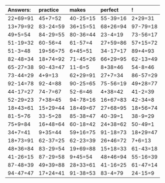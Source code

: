 | Answers: | practice | makes | perfect | ! |
| :--- | :--- | :--- | :--- | :--- |
| 22+69=91 | 45+7=52 | 40-25=15 | 55-39=16 | 2+29=31 | 
| 13+79=92 | 83-24=59 | 36+15=51 | 68+26=94 | 97-79=18 | 
| 49+5=54 | 84-29=55 | 80-36=44 | 23-4=19 | 73-56=17 | 
| 51-19=32 | 60-56=4 | 61-57=4 | 27+59=86 | 57+15=72 | 
| 51-3=48 | 19+56=75 | 6+45=51 | 34-17=17 | 89+4=93 | 
| 82-48=34 | 18+74=92 | 71-45=26 | 66+29=95 | 62-13=49 | 
| 65-27=38 | 90-43=47 | 11-6=5 | 8+38=46 | 54-8=46 | 
| 73-44=29 | 4+9=13 | 62+29=91 | 27+7=34 | 86-57=29 | 
| 92-14=78 | 92-4=88 | 90-25=65 | 75-56=19 | 49+28=77 | 
| 44-17=27 | 74-7=67 | 52-6=46 | 4+38=42 | 41-2=39 | 
| 52-29=23 | 7+38=45 | 94-78=16 | 16+67=83 | 42-34=8 | 
| 18+43=61 | 15+29=44 | 18+49=67 | 27+68=95 | 18+56=74 | 
| 81-5=76 | 33-5=28 | 85-38=47 | 40-39=1 | 38-9=29 | 
| 75+9=84 | 16+48=64 | 60-18=42 | 24+38=62 | 50-49=1 | 
| 34+7=41 | 9+35=44 | 59+16=75 | 91-18=73 | 18+29=47 | 
| 18+73=91 | 62-37=25 | 62-23=39 | 26+46=72 | 7+6=13 | 
| 48+36=84 | 83-29=54 | 19+69=88 | 15+18=33 | 61-43=18 | 
| 41-26=15 | 87-29=58 | 9+45=54 | 48+46=94 | 55-16=39 | 
| 87-48=39 | 49+39=88 | 28+33=61 | 41-16=25 | 61-47=14 | 
| 94-47=47 | 17+24=41 | 91-38=53 | 83-4=79 | 24-15=9 | 
